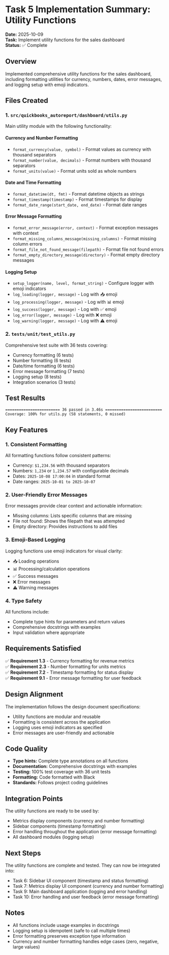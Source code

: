 # Task 5 Implementation Summary: Utility Functions

**Date:** 2025-10-09  
**Task:** Implement utility functions for the sales dashboard  
**Status:** ✅ Complete

## Overview

Implemented comprehensive utility functions for the sales dashboard, including formatting utilities for currency, numbers, dates, error messages, and logging setup with emoji indicators.

## Files Created

### 1. `src/quickbooks_autoreport/dashboard/utils.py`
Main utility module with the following functionality:

#### Currency and Number Formatting
- `format_currency(value, symbol)` - Format values as currency with thousand separators
- `format_number(value, decimals)` - Format numbers with thousand separators
- `format_units(value)` - Format units sold as whole numbers

#### Date and Time Formatting
- `format_datetime(dt, fmt)` - Format datetime objects as strings
- `format_timestamp(timestamp)` - Format timestamps for display
- `format_date_range(start_date, end_date)` - Format date ranges

#### Error Message Formatting
- `format_error_message(error, context)` - Format exception messages with context
- `format_missing_columns_message(missing_columns)` - Format missing column errors
- `format_file_not_found_message(filepath)` - Format file not found errors
- `format_empty_directory_message(directory)` - Format empty directory messages

#### Logging Setup
- `setup_logger(name, level, format_string)` - Configure logger with emoji indicators
- `log_loading(logger, message)` - Log with 📥 emoji
- `log_processing(logger, message)` - Log with 📊 emoji
- `log_success(logger, message)` - Log with ✅ emoji
- `log_error(logger, message)` - Log with ❌ emoji
- `log_warning(logger, message)` - Log with ⚠️ emoji

### 2. `tests/unit/test_utils.py`
Comprehensive test suite with 36 tests covering:

- Currency formatting (6 tests)
- Number formatting (6 tests)
- Date/time formatting (6 tests)
- Error message formatting (7 tests)
- Logging setup (8 tests)
- Integration scenarios (3 tests)

## Test Results

```
======================== 36 passed in 3.46s =========================
Coverage: 100% for utils.py (58 statements, 0 missed)
```

## Key Features

### 1. Consistent Formatting
All formatting functions follow consistent patterns:
- Currency: `$1,234.56` with thousand separators
- Numbers: `1,234` or `1,234.57` with configurable decimals
- Dates: `2025-10-08 17:00:04` in standard format
- Date ranges: `2025-10-01 to 2025-10-07`

### 2. User-Friendly Error Messages
Error messages provide clear context and actionable information:
- Missing columns: Lists specific columns that are missing
- File not found: Shows the filepath that was attempted
- Empty directory: Provides instructions to add files

### 3. Emoji-Based Logging
Logging functions use emoji indicators for visual clarity:
- 📥 Loading operations
- 📊 Processing/calculation operations
- ✅ Success messages
- ❌ Error messages
- ⚠️ Warning messages

### 4. Type Safety
All functions include:
- Complete type hints for parameters and return values
- Comprehensive docstrings with examples
- Input validation where appropriate

## Requirements Satisfied

✅ **Requirement 1.3** - Currency formatting for revenue metrics  
✅ **Requirement 2.3** - Number formatting for units metrics  
✅ **Requirement 7.2** - Timestamp formatting for status display  
✅ **Requirement 9.1** - Error message formatting for user feedback

## Design Alignment

The implementation follows the design document specifications:
- Utility functions are modular and reusable
- Formatting is consistent across the application
- Logging uses emoji indicators as specified
- Error messages are user-friendly and actionable

## Code Quality

- **Type hints:** Complete type annotations on all functions
- **Documentation:** Comprehensive docstrings with examples
- **Testing:** 100% test coverage with 36 unit tests
- **Formatting:** Code formatted with Black
- **Standards:** Follows project coding guidelines

## Integration Points

The utility functions are ready to be used by:
- Metrics display components (currency and number formatting)
- Sidebar components (timestamp formatting)
- Error handling throughout the application (error message formatting)
- All dashboard modules (logging setup)

## Next Steps

The utility functions are complete and tested. They can now be integrated into:
- Task 6: Sidebar UI component (timestamp and status formatting)
- Task 7: Metrics display UI component (currency and number formatting)
- Task 9: Main dashboard application (logging and error handling)
- Task 10: Error handling and user feedback (error message formatting)

## Notes

- All functions include usage examples in docstrings
- Logging setup is idempotent (safe to call multiple times)
- Error formatting preserves exception type information
- Currency and number formatting handles edge cases (zero, negative, large values)
